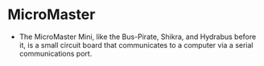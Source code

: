 # MicroMaster
* The MicroMaster Mini, like the Bus-Pirate, Shikra, and Hydrabus before it, is a small circuit board that communicates to a computer via a serial communications port.

